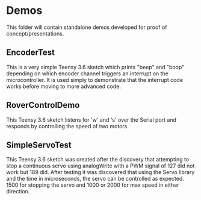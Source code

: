# Demos
This folder will contain standalone demos developed for proof of concept/presentations.

## EncoderTest
This is a very simple Teensy 3.6 sketch which prints "beep" and "boop" depending on which encoder channel triggers an interrupt on the microcontroller. It is used simply to demonstrate that the interrupt code works before moving to more advanced code.

## RoverControlDemo
This Teensy 3.6 sketch listens for 'w' and 's' over the Serial port and responds by controlling the speed of two motors.

## SimpleServoTest
This Teensy 3.6 sketch was created after the discovery that attempting to stop a continuous servo using analogWrite with a PWM signal of 127 did not work but 189 did. After testing it was discovered that using the Servo library and the time in microseconds, the servo can be controlled as expected. 1500 for stopping the servo and 1000 or 2000 for max speed in either direction.
